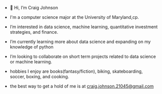 - 👋 Hi, I’m Craig Johnson

- I'm a computer science major at the University of Maryland,cp.

- I’m interested in data science, machine learning, quantitative investment strategies, and finance.

- I’m currently learning more about data science and expanding on my knowledge of python

- I’m looking to collaborate on short term projects related to data science or machine learning.

- hobbies I enjoy are books(fantasy/fiction), biking, skateboarding, soccer, boxing, and cooking.

- the best way to get a hold of me is at craig.johnson.21045@gmail.com
